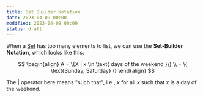 ```yaml
---
title: Set Builder Notation
date: 2023-04-09 00:00
modified: 2023-04-09 00:00
status: draft
---
```


When a [Set](set.md) has too many elements to list, we can use the **Set-Builder Notation**, which looks like this:

$$
\begin{align}
A = \{X | x \in \text{ days of the weekend }\} \\
= \{ \text{Sunday, Saturday} \}
\end{align}
$$

The $|$ operator here means "such that", i.e., $x$ for all $x$ such that $x$ is a day of the weekend.